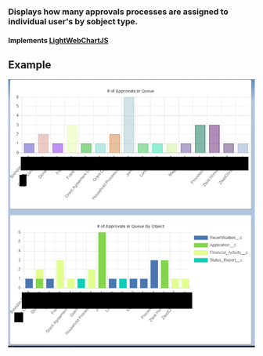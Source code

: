 ### Displays how many approvals processes are assigned to individual user's by sobject type.

#### Implements [LightWebChartJS](https://github.com/SalesforceLabs/LightningWebChartJS)
## Example

![](customApproval.png)